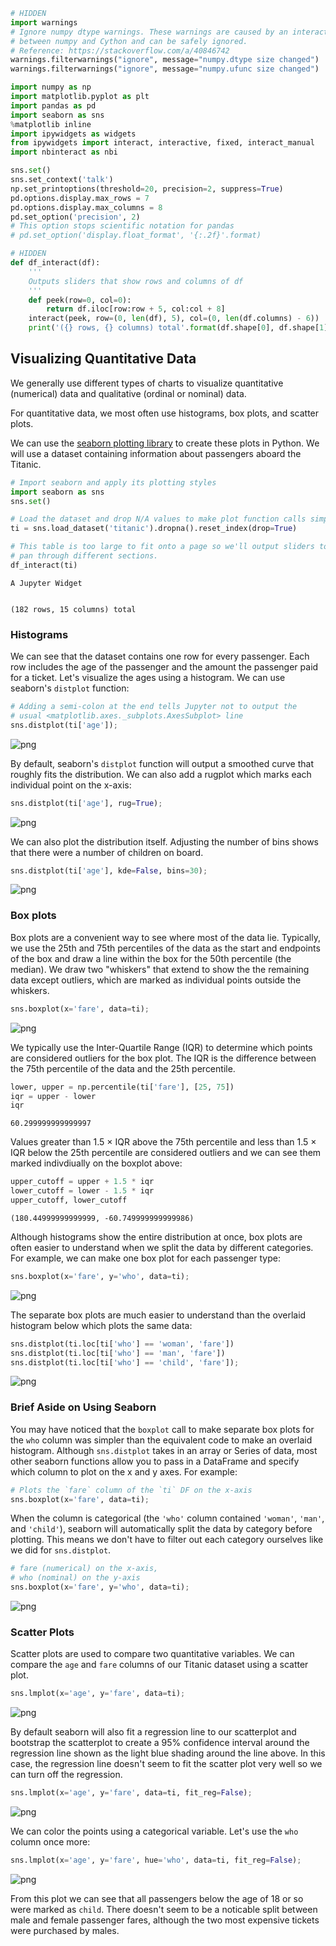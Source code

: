 

```python
# HIDDEN
import warnings
# Ignore numpy dtype warnings. These warnings are caused by an interaction
# between numpy and Cython and can be safely ignored.
# Reference: https://stackoverflow.com/a/40846742
warnings.filterwarnings("ignore", message="numpy.dtype size changed")
warnings.filterwarnings("ignore", message="numpy.ufunc size changed")

import numpy as np
import matplotlib.pyplot as plt
import pandas as pd
import seaborn as sns
%matplotlib inline
import ipywidgets as widgets
from ipywidgets import interact, interactive, fixed, interact_manual
import nbinteract as nbi

sns.set()
sns.set_context('talk')
np.set_printoptions(threshold=20, precision=2, suppress=True)
pd.options.display.max_rows = 7
pd.options.display.max_columns = 8
pd.set_option('precision', 2)
# This option stops scientific notation for pandas
# pd.set_option('display.float_format', '{:.2f}'.format)
```


```python
# HIDDEN
def df_interact(df):
    '''
    Outputs sliders that show rows and columns of df
    '''
    def peek(row=0, col=0):
        return df.iloc[row:row + 5, col:col + 8]
    interact(peek, row=(0, len(df), 5), col=(0, len(df.columns) - 6))
    print('({} rows, {} columns) total'.format(df.shape[0], df.shape[1]))
```

## Visualizing Quantitative Data

We generally use different types of charts to visualize quantitative (numerical) data and qualitative (ordinal or nominal) data.

For quantitative data, we most often use histograms, box plots, and scatter plots.

We can use the [seaborn plotting library](http://seaborn.pydata.org/) to create these plots in Python. We will use a dataset containing information about passengers aboard the Titanic.


```python
# Import seaborn and apply its plotting styles
import seaborn as sns
sns.set()
```


```python
# Load the dataset and drop N/A values to make plot function calls simpler
ti = sns.load_dataset('titanic').dropna().reset_index(drop=True)

# This table is too large to fit onto a page so we'll output sliders to
# pan through different sections.
df_interact(ti)
```


    A Jupyter Widget


    (182 rows, 15 columns) total


### Histograms

We can see that the dataset contains one row for every passenger. Each row includes the age of the passenger and the amount the passenger paid for a ticket. Let's visualize the ages using a histogram. We can use seaborn's `distplot` function:


```python
# Adding a semi-colon at the end tells Jupyter not to output the
# usual <matplotlib.axes._subplots.AxesSubplot> line
sns.distplot(ti['age']);
```


![png](viz_quantitative_files/viz_quantitative_7_0.png)


By default, seaborn's `distplot` function will output a smoothed curve that roughly fits the distribution. We can also add a rugplot which marks each individual point on the x-axis:


```python
sns.distplot(ti['age'], rug=True);
```


![png](viz_quantitative_files/viz_quantitative_9_0.png)


We can also plot the distribution itself. Adjusting the number of bins shows that there were a number of children on board.


```python
sns.distplot(ti['age'], kde=False, bins=30);
```


![png](viz_quantitative_files/viz_quantitative_11_0.png)


### Box plots

Box plots are a convenient way to see where most of the data lie. Typically, we use the 25th and 75th percentiles of the data as the start and endpoints of the box and draw a line within the box for the 50th percentile (the median). We draw two "whiskers" that extend to show the the remaining data except outliers, which are marked as individual points outside the whiskers.


```python
sns.boxplot(x='fare', data=ti);
```


![png](viz_quantitative_files/viz_quantitative_13_0.png)


We typically use the Inter-Quartile Range (IQR) to determine which points are considered outliers for the box plot. The IQR is the difference between the 75th percentile of the data and the 25th percentile.


```python
lower, upper = np.percentile(ti['fare'], [25, 75])
iqr = upper - lower
iqr
```




    60.299999999999997



Values greater than 1.5 $\times$ IQR above the 75th percentile and less than 1.5 $\times$ IQR below the 25th percentile are considered outliers and we can see them marked indivdiually on the boxplot above:


```python
upper_cutoff = upper + 1.5 * iqr
lower_cutoff = lower - 1.5 * iqr
upper_cutoff, lower_cutoff
```




    (180.44999999999999, -60.749999999999986)



Although histograms show the entire distribution at once, box plots are often easier to understand when we split the data by different categories. For example, we can make one box plot for each passenger type:


```python
sns.boxplot(x='fare', y='who', data=ti);
```


![png](viz_quantitative_files/viz_quantitative_19_0.png)


The separate box plots are much easier to understand than the overlaid histogram below which plots the same data:


```python
sns.distplot(ti.loc[ti['who'] == 'woman', 'fare'])
sns.distplot(ti.loc[ti['who'] == 'man', 'fare'])
sns.distplot(ti.loc[ti['who'] == 'child', 'fare']);
```


![png](viz_quantitative_files/viz_quantitative_21_0.png)


### Brief Aside on Using Seaborn

You may have noticed that the `boxplot` call to make separate box plots for the `who` column was simpler than the equivalent code to make an overlaid histogram. Although `sns.distplot` takes in an array or Series of data, most other seaborn functions allow you to pass in a DataFrame and specify which column to plot on the x and y axes. For example:

```python
# Plots the `fare` column of the `ti` DF on the x-axis
sns.boxplot(x='fare', data=ti);
```

When the column is categorical (the `'who'` column contained `'woman'`, `'man'`, and `'child'`), seaborn will automatically split the data by category before plotting. This means we don't have to filter out each category ourselves like we did for `sns.distplot`.


```python
# fare (numerical) on the x-axis,
# who (nominal) on the y-axis
sns.boxplot(x='fare', y='who', data=ti);
```


![png](viz_quantitative_files/viz_quantitative_23_0.png)


### Scatter Plots

Scatter plots are used to compare two quantitative variables. We can compare the `age` and `fare` columns of our Titanic dataset using a scatter plot.


```python
sns.lmplot(x='age', y='fare', data=ti);
```


![png](viz_quantitative_files/viz_quantitative_25_0.png)


By default seaborn will also fit a regression line to our scatterplot and bootstrap the scatterplot to create a 95% confidence interval around the regression line shown as the light blue shading around the line above. In this case, the regression line doesn't seem to fit the scatter plot very well so we can turn off the regression.


```python
sns.lmplot(x='age', y='fare', data=ti, fit_reg=False);
```


![png](viz_quantitative_files/viz_quantitative_27_0.png)


We can color the points using a categorical variable. Let's use the `who` column once more:


```python
sns.lmplot(x='age', y='fare', hue='who', data=ti, fit_reg=False);
```


![png](viz_quantitative_files/viz_quantitative_29_0.png)


From this plot we can see that all passengers below the age of 18 or so were marked as `child`. There doesn't seem to be a noticable split between male and female passenger fares, although the two most expensive tickets were purchased by males.
